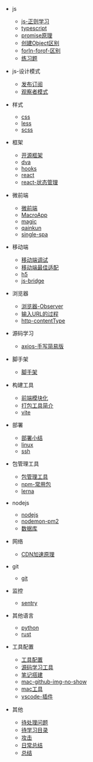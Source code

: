 - js
    - [js-正则学习](notes/js/js-正则学习.md)
    - [typescript](notes/js/typescript.md)
    - [promise原理](notes/js/promise原理.md)
    - [创建Object区别](notes/js/创建Object区别.md)
    - [forIn-forof-区别](notes/js/forIn-forof-区别.md)
    - [练习题](notes/js/练习题.md)

- js-设计模式
    - [发布订阅](notes/js-设计模式/发布订阅.md)
    - [观察者模式](notes/js-设计模式/观察者模式.md)

- 样式
    - [css](notes/样式/css.md)
    - [less](notes/样式/less.md)
    - [scss](notes/样式/scss.md)

- 框架
    - [开源框架](notes/框架/开源框架.md)
    - [dva](notes/框架/dva.md)
    - [hooks](notes/框架/hooks.md)
    - [react](notes/框架/react.md)
    - [react-状态管理](notes/框架/react-状态管理.md)

- 微前端
    - [微前端](notes/微前端/微前端.md)
    - [MacroApp](notes/微前端/MacroApp.md)
    - [magic](notes/微前端/magic.md)
    - [qainkun](notes/微前端/qainkun.md)
    - [single-spa](notes/微前端/single-spa.md)

- 移动端
    - [移动端调试](notes/移动端/移动端调试.md)
    - [移动端最佳适配](notes/移动端/移动端最佳适配.md)
    - [h5](notes/移动端/h5.md)
    - [js-bridge](notes/移动端/js-bridge.md)

- 浏览器
    - [浏览器-Observer](notes/浏览器/浏览器-Observer.md)
    - [输入URL的过程](notes/浏览器/输入URL的过程.md)
    - [http-contentType](notes/浏览器/http-contentType.md)

- 源码学习
    - [axios-手写简易版](notes/源码学习/axios-手写简易版.md)

- 脚手架
    - [脚手架](notes/脚手架/脚手架.md)

- 构建工具
    - [前端模块化](notes/构建工具/前端模块化.md)
    - [打包工具简介](notes/构建工具/打包工具简介.md)
    - [vite](notes/构建工具/vite.md)

- 部署
    - [部署小结](notes/部署/部署小结.md)
    - [linux](notes/部署/linux.md)
    - [ssh](notes/部署/ssh.md)

- 包管理工具
    - [包管理工具](notes/包管理工具/包管理工具.md)
    - [npm-常用包](notes/包管理工具/npm-常用包.md)
    - [lerna](notes/包管理工具/lerna.md)

- nodejs
    - [nodejs](notes/nodejs/nodejs.md)
    - [nodemon-pm2](notes/nodejs/nodemon-pm2.md)
    - [数据库](notes/nodejs/数据库.md)

- 网络
    - [CDN加速原理](notes/网络/CDN加速原理.md)

- git
    - [git](notes/git/git.md)

- 监控
    - [sentry](notes/监控/sentry.md)

- 其他语言
    - [python](notes/其他语言/python.md)
    - [rust](notes/其他语言/rust.md)

- 工具配置
    - [工具配置](notes/工具配置/工具配置.md)
    - [源码学习工具](notes/工具配置/源码学习工具.md)
    - [笔记搭建](notes/工具配置/笔记搭建.md)
    - [mac-github-img-no-show](notes/工具配置/mac-github-img-no-show.md)
    - [mac工具](notes/工具配置/mac工具.md)
    - [vscode-插件](notes/工具配置/vscode-插件.md)

- 其他
    - [待处理问题](notes/其他/待处理问题.md)
    - [待学习目录](notes/其他/待学习目录.md)
    - [攻击](notes/其他/攻击.md)
    - [日常总结](notes/其他/日常总结.md)
    - [总结](notes/其他/总结.md)